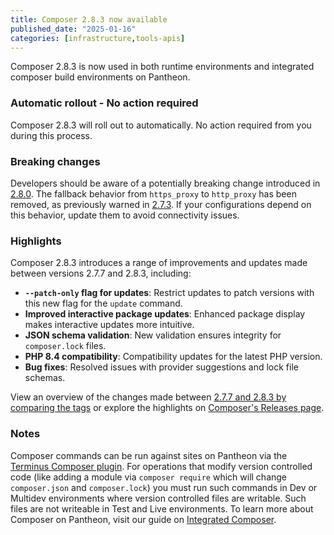 ```yaml
---
title: Composer 2.8.3 now available
published_date: "2025-01-16"
categories: [infrastructure,tools-apis]
---
```


Composer 2.8.3 is now used in both runtime environments and integrated composer build environments on Pantheon.

### Automatic rollout - No action required

Composer 2.8.3 will roll out to automatically. No action required from you during this process.

### Breaking changes

Developers should be aware of a potentially breaking change introduced in [2.8.0](https://github.com/composer/composer/releases/tag/2.8.0). The fallback behavior from `https_proxy` to `http_proxy` has been removed, as previously warned in [2.7.3](https://github.com/composer/composer/releases/tag/2.7.3). If your configurations depend on this behavior, update them to avoid connectivity issues.

### Highlights

Composer 2.8.3 introduces a range of improvements and updates made between versions 2.7.7 and 2.8.3, including:

* **`--patch-only` flag for updates**: Restrict updates to patch versions with this new flag for the `update` command.
* **Improved interactive package updates**: Enhanced package display makes interactive updates more intuitive.
* **JSON schema validation**: New validation ensures integrity for `composer.lock` files.
* **PHP 8.4 compatibility**: Compatibility updates for the latest PHP version.
* **Bug fixes**: Resolved issues with provider suggestions and lock file schemas.

View an overview of the changes made between [2.7.7 and 2.8.3 by comparing the tags](https://github.com/composer/composer/compare/2.7.7...2.8.3) or explore the highlights on [Composer's Releases page](https://github.com/composer/composer/releases).

### Notes

Composer commands can be run against sites on Pantheon via the [Terminus Composer plugin](https://github.com/pantheon-systems/terminus-composer-plugin). For operations that modify version controlled code (like adding a module via `composer require` which will change `composer.json` and `composer.lock`) you must run such commands in Dev or Multidev environments where version controlled files are writable. Such files are not writeable in Test and Live environments.
To learn more about Composer on Pantheon, visit our guide on [Integrated Composer](https://docs.pantheon.io/guides/integrated-composer).
